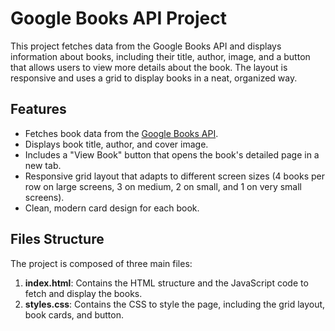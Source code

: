 # Google Books API Project

This project fetches data from the Google Books API and displays information about books, including their title, author, image, and a button that allows users to view more details about the book. The layout is responsive and uses a grid to display books in a neat, organized way.

## Features

- Fetches book data from the [Google Books API](https://developers.google.com/books).
- Displays book title, author, and cover image.
- Includes a "View Book" button that opens the book's detailed page in a new tab.
- Responsive grid layout that adapts to different screen sizes (4 books per row on large screens, 3 on medium, 2 on small, and 1 on very small screens).
- Clean, modern card design for each book.

## Files Structure

The project is composed of three main files:

1. **index.html**: Contains the HTML structure and the JavaScript code to fetch and display the books.
2. **styles.css**: Contains the CSS to style the page, including the grid layout, book cards, and button.
